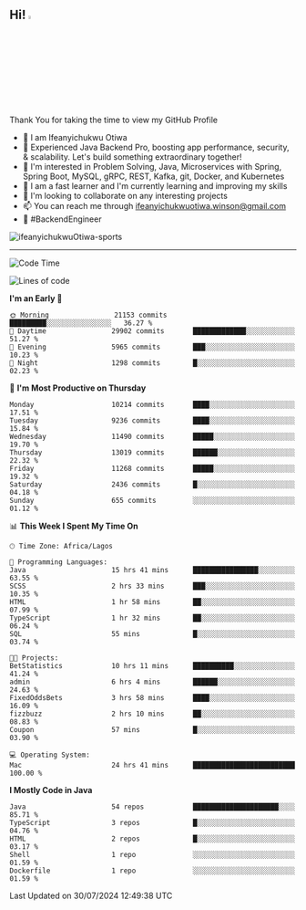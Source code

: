 <!-- BLOG-POST-LIST:START --><!-- BLOG-POST-LIST:END -->

## Hi! <img src="https://media.giphy.com/media/hvRJCLFzcasrR4ia7z/giphy.gif" width="4%"> 

Thank You for taking the time to view my GitHub Profile

- 👋 I am Ifeanyichukwu Otiwa
- 🚀 Experienced Java Backend Pro, boosting app performance, security, & scalability. Let's build something extraordinary together!
- 👀 I'm interested in Problem Solving, Java, Microservices with Spring, Spring Boot, MySQL, gRPC, REST, Kafka, git, Docker, and Kubernetes
- 🌱 I am a fast learner and I'm currently learning and improving my skills
- 💞️ I'm looking to collaborate on any interesting projects
- 📫 You can reach me through ifeanyichukwuotiwa.winson@gmail.com
- 🚀 #BackendEngineer

<p align="left" marginTop="10px"> <img src="https://komarev.com/ghpvc/?username=ifeanyichukwuOtiwa-sports&label=Profile%20views&color=0e75b6&style=for-the-badge" alt="ifeanyichukwuOtiwa-sports" /> </p>

***

<!--START_SECTION:waka-->
![Code Time](http://img.shields.io/badge/Code%20Time-2%2C702%20hrs%2059%20mins-blue)

![Lines of code](https://img.shields.io/badge/From%20Hello%20World%20I%27ve%20Written-14.3%20million%20lines%20of%20code-blue)

**I'm an Early 🐤** 

```text
🌞 Morning                21153 commits       █████████░░░░░░░░░░░░░░░░   36.27 % 
🌆 Daytime                29902 commits       █████████████░░░░░░░░░░░░   51.27 % 
🌃 Evening                5965 commits        ███░░░░░░░░░░░░░░░░░░░░░░   10.23 % 
🌙 Night                  1298 commits        █░░░░░░░░░░░░░░░░░░░░░░░░   02.23 % 
```
📅 **I'm Most Productive on Thursday** 

```text
Monday                   10214 commits       ████░░░░░░░░░░░░░░░░░░░░░   17.51 % 
Tuesday                  9236 commits        ████░░░░░░░░░░░░░░░░░░░░░   15.84 % 
Wednesday                11490 commits       █████░░░░░░░░░░░░░░░░░░░░   19.70 % 
Thursday                 13019 commits       ██████░░░░░░░░░░░░░░░░░░░   22.32 % 
Friday                   11268 commits       █████░░░░░░░░░░░░░░░░░░░░   19.32 % 
Saturday                 2436 commits        █░░░░░░░░░░░░░░░░░░░░░░░░   04.18 % 
Sunday                   655 commits         ░░░░░░░░░░░░░░░░░░░░░░░░░   01.12 % 
```


📊 **This Week I Spent My Time On** 

```text
🕑︎ Time Zone: Africa/Lagos

💬 Programming Languages: 
Java                     15 hrs 41 mins      ████████████████░░░░░░░░░   63.55 % 
SCSS                     2 hrs 33 mins       ███░░░░░░░░░░░░░░░░░░░░░░   10.35 % 
HTML                     1 hr 58 mins        ██░░░░░░░░░░░░░░░░░░░░░░░   07.99 % 
TypeScript               1 hr 32 mins        ██░░░░░░░░░░░░░░░░░░░░░░░   06.24 % 
SQL                      55 mins             █░░░░░░░░░░░░░░░░░░░░░░░░   03.74 % 

🐱‍💻 Projects: 
BetStatistics            10 hrs 11 mins      ██████████░░░░░░░░░░░░░░░   41.24 % 
admin                    6 hrs 4 mins        ██████░░░░░░░░░░░░░░░░░░░   24.63 % 
FixedOddsBets            3 hrs 58 mins       ████░░░░░░░░░░░░░░░░░░░░░   16.09 % 
fizzbuzz                 2 hrs 10 mins       ██░░░░░░░░░░░░░░░░░░░░░░░   08.83 % 
Coupon                   57 mins             █░░░░░░░░░░░░░░░░░░░░░░░░   03.90 % 

💻 Operating System: 
Mac                      24 hrs 41 mins      █████████████████████████   100.00 % 
```

**I Mostly Code in Java** 

```text
Java                     54 repos            █████████████████████░░░░   85.71 % 
TypeScript               3 repos             █░░░░░░░░░░░░░░░░░░░░░░░░   04.76 % 
HTML                     2 repos             █░░░░░░░░░░░░░░░░░░░░░░░░   03.17 % 
Shell                    1 repo              ░░░░░░░░░░░░░░░░░░░░░░░░░   01.59 % 
Dockerfile               1 repo              ░░░░░░░░░░░░░░░░░░░░░░░░░   01.59 % 
```




 Last Updated on 30/07/2024 12:49:38 UTC
<!--END_SECTION:waka-->

<!--
<p align="center">
![trophy](https://github-profile-trophy.vercel.app/?username=ifeanyichukwuOtiwa-sports&theme=onedark) (https://github.com/ryo-ma/github-profile-trophy)
</p>
-->

<!---
ifeanyi-otiwa/ifeanyi-otiwa is a ✨ special ✨ repository because its `README.md` (this file) appears on your GitHub profile.
You can click the Preview link to take a look at your changes.
--->
